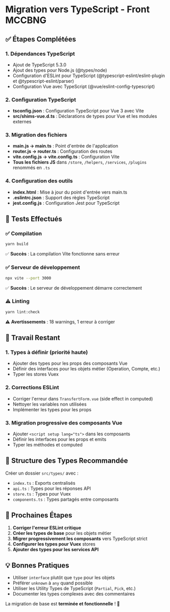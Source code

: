 # Migration vers TypeScript - Front MCCBNG

## ✅ Étapes Complétées

### 1. Dépendances TypeScript

- Ajout de TypeScript 5.3.0
- Ajout des types pour Node.js (@types/node)
- Configuration d'ESLint pour TypeScript (@typescript-eslint/eslint-plugin et @typescript-eslint/parser)
- Configuration Vue avec TypeScript (@vue/eslint-config-typescript)

### 2. Configuration TypeScript

- **tsconfig.json** : Configuration TypeScript pour Vue 3 avec Vite
- **src/shims-vue.d.ts** : Déclarations de types pour Vue et les modules externes

### 3. Migration des fichiers

- **main.js → main.ts** : Point d'entrée de l'application
- **router.js → router.ts** : Configuration des routes
- **vite.config.js → vite.config.ts** : Configuration Vite
- **Tous les fichiers JS** dans `/store`, `/helpers`, `/services`, `/plugins` renommés en `.ts`

### 4. Configuration des outils

- **index.html** : Mise à jour du point d'entrée vers main.ts
- **.eslintrc.json** : Support des règles TypeScript
- **jest.config.js** : Configuration Jest pour TypeScript

## 🔧 Tests Effectués

### ✅ Compilation

```bash
yarn build
```

✅ **Succès** : La compilation Vite fonctionne sans erreur

### ✅ Serveur de développement

```bash
npx vite --port 3000
```

✅ **Succès** : Le serveur de développement démarre correctement

### ⚠️ Linting

```bash
yarn lint:check
```

⚠️ **Avertissements** : 18 warnings, 1 erreur à corriger

## 🚧 Travail Restant

### 1. Types à définir (priorité haute)

- Ajouter des types pour les props des composants Vue
- Définir des interfaces pour les objets métier (Operation, Compte, etc.)
- Typer les stores Vuex

### 2. Corrections ESLint

- Corriger l'erreur dans `TransfertForm.vue` (side effect in computed)
- Nettoyer les variables non utilisées
- Implémenter les types pour les props

### 3. Migration progressive des composants Vue

- Ajouter `<script setup lang="ts">` dans les composants
- Définir les interfaces pour les props et emits
- Typer les méthodes et computed

## 📁 Structure des Types Recommandée

Créer un dossier `src/types/` avec :

- `index.ts` : Exports centralisés
- `api.ts` : Types pour les réponses API
- `store.ts` : Types pour Vuex
- `components.ts` : Types partagés entre composants

## 🎯 Prochaines Étapes

1. **Corriger l'erreur ESLint critique**
2. **Créer les types de base** pour les objets métier
3. **Migrer progressivement les composants** vers TypeScript strict
4. **Configurer les types pour Vuex** stores
5. **Ajouter des types pour les services API**

## 💡 Bonnes Pratiques

- Utiliser `interface` plutôt que `type` pour les objets
- Préférer `unknown` à `any` quand possible
- Utiliser les Utility Types de TypeScript (`Partial`, `Pick`, etc.)
- Documenter les types complexes avec des commentaires

La migration de base est **terminée et fonctionnelle** ! 🎉

